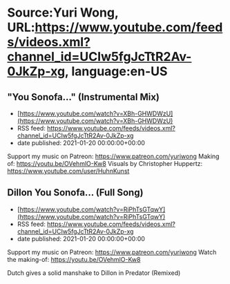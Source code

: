# Source:Yuri Wong, URL:https://www.youtube.com/feeds/videos.xml?channel_id=UCIw5fgJcTtR2Av-0JkZp-xg, language:en-US

## "You Sonofa..." (Instrumental Mix)
 - [https://www.youtube.com/watch?v=XBh-GHWDWzU](https://www.youtube.com/watch?v=XBh-GHWDWzU)
 - RSS feed: https://www.youtube.com/feeds/videos.xml?channel_id=UCIw5fgJcTtR2Av-0JkZp-xg
 - date published: 2021-01-20 00:00:00+00:00

Support my music on Patreon: https://www.patreon.com/yuriwong Making of: https://youtu.be/OVehmlO-Kw8
Visuals by Christopher Huppertz: https://www.youtube.com/user/HuhnKunst

## Dillon You Sonofa... (Full Song)
 - [https://www.youtube.com/watch?v=RiPhTsGTqwY](https://www.youtube.com/watch?v=RiPhTsGTqwY)
 - RSS feed: https://www.youtube.com/feeds/videos.xml?channel_id=UCIw5fgJcTtR2Av-0JkZp-xg
 - date published: 2021-01-20 00:00:00+00:00

Support my music on Patreon: https://www.patreon.com/yuriwong 
Watch the making-of: https://youtu.be/OVehmlO-Kw8

Dutch gives a solid manshake to Dillon in Predator (Remixed)

